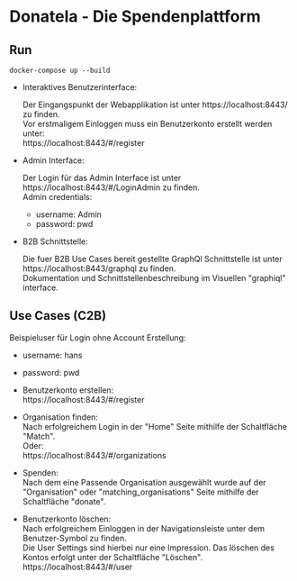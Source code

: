 # Donatela - Die Spendenplattform

## Run

```
docker-compose up --build
```

- Interaktives Benutzerinterface:

  Der Eingangspunkt der Webapplikation ist unter https://localhost:8443/ zu finden.<br/>
  Vor erstmaligem Einloggen muss ein Benutzerkonto erstellt werden unter:<br/>
  https://localhost:8443/#/register <br/>

- Admin Interface:

  Der Login für das Admin Interface ist unter https://localhost:8443/#/LoginAdmin zu finden.<br/>
  Admin credentials: <br/>

  - username: Admin
  - password: pwd

- B2B Schnittstelle:

  Die fuer B2B Use Cases bereit gestellte GraphQl Schnittstelle ist unter https://localhost:8443/graphql zu finden.<br/>
  Dokumentation und Schnittstellenbeschreibung im Visuellen "graphiql" interface.

## Use Cases (C2B)

  Beispieluser für Login ohne Account Erstellung:
  - username: hans
  - password: pwd

- Benutzerkonto erstellen:<br/>
  https://localhost:8443/#/register

- Organisation finden:<br/>
  Nach erfolgreichem Login in der "Home" Seite mithilfe der Schaltfläche "Match".<br/>
  Oder:<br/>
  https://localhost:8443/#/organizations

- Spenden: <br/>
  Nach dem eine Passende Organisation ausgewählt wurde auf der "Organisation" oder "matching_organisations" Seite mithilfe der Schaltfläche "donate".

- Benutzerkonto löschen:<br/>
  Nach erfolgreichem Einloggen in der Navigationsleiste unter dem Benutzer-Symbol zu finden.<br/>
  Die User Settings sind hierbei nur eine Impression. Das löschen des Kontos erfolgt unter der Schaltfläche "Löschen".<br/>
  https://localhost:8443/#/user
